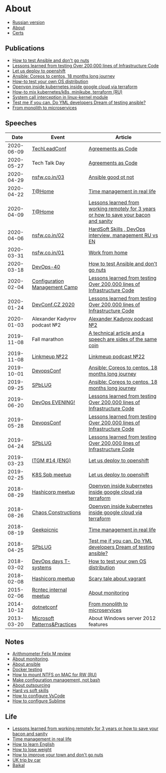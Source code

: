 # About

* [Russian version](README-ru.md)
* [About](about.md)
* [Сerts](certs.md)

## Publications

* [How to test Ansible and don't go nuts](it/ansible-testing-en.md)
* [Lessons learned from testing Over 200,000 lines of Infrastructure Code](it/200k-iac-en.md)
* [Let us deploy to openshift](it/deploy2openshift-en.md)
* [Ansible: Coreos to centos, 18 months long journey](it/coreos2centos-en.md)
* [How-to test your own OS distribution](it/how-to-test-custom-os-distr-en.md)
* [Openvpn inside kubernetes inside google cloud via terraform](it/gce4vpn.md)
* [How-to mix kubernetes/k8s, minikube, terraform (RU)](https://habr.com/post/340884/)
* [System call interception in linux-kernel module](it/system-call-interception-in-linux-kernel-module-en.md)
* [Test me if you can. Do YML developers Dream of testing ansible?](it/test-ansible-roles-via-testkitchen-inside-hyperv-en.md)
* [From monolith to microservices](it/monolith-to-microservices.md)

## Speeches

| Date       | Event | Article        |
|------------|-------|----------------|
| 2020-06-09 | [TechLeadConf](https://techleadconf.ru/2020/abstracts/6772) | [Agreements as Code](it/aac-ru.md) |
| 2020-05-27 | Tech Talk Day | [Agreements as Code](it/aac-ru.md) |
| 2020-04-29 | [nsfw.co.in/03](http://nsfw.co.in/episodes/01.html) | [Ansible good ot not](https://music.yandex.ru/album/10318378/track/65562747) |
| 2020-04-22 | [T@Home](https://www.t-systems.com/) | [Time management in real life](life/time-management-irl-en.md) |
| 2020-04-09 | [T@Home](https://www.t-systems.com/) | [Lessons learned from working remotely for 3 years or how to save your bacon and sanity](life/remote-work-ru.md) |
| 2020-04-06 | [nsfw.co.in/02](http://nsfw.co.in/episodes/02.html) | [HardSoft Skills , DevOps interview, management RU vs EN](https://music.yandex.ru/album/10318378/track/64443722) |
| 2020-03-31 | [nsfw.co.in/01](http://nsfw.co.in/episodes/01.html) | [Work from home](https://music.yandex.ru/album/10318378/track/64324269) |
| 2020-03-18 | [DevOps-40](https://www.meetup.com/DevOps-40/events/269140089/) | [How to test Ansible and don't go nuts](it/ansible-testing-en.md) |
| 2020-02-04 | [Configuration Management Camp](https://cfp.cfgmgmtcamp.be/2020/talk/VQGZUG/) | [Lessons learned from testing Over 200,000 lines of Infrastructure Code](it/200k-iac-en.md) |
| 2020-01-24 | [DevConf.CZ 2020](https://www.devconf.info/cz/) | [Lessons learned from testing Over 200,000 lines of Infrastructure Code](it/200k-iac-en.md) |
| 2020-01-03 | Alexander Kadyrov podcast №2 | [Alexander Kadyrov podcast №2](https://podcast.kadyrov.dev/senior-yaml-developer/) |
| 2019-11-08 | Fall marathon | [A technical article and a speech are sides of the same coin](life/how-to-make-speech.md) |
| 2019-11-08 | [Linkmeup №22](https://linkmeup.ru/blog/495.html) | [Linkmeup podcast №22](https://linkmeup.ru/blog/495.html) |
| 2019-10-01 | [DevopsConf](https://devopsconf.io/moscow/2019/meetups#2331050) | [Ansible: Coreos to centos, 18 months long journey](it/coreos2centos-en.md) |
| 2019-09-25 | [SPbLUG](http://spblug.org/) | [Ansible: Coreos to centos, 18 months long journey](it/coreos2centos-en.md) |
| 2019-06-20 | [DevOps EVENING!](https://vk.com/wall-55518582_883) | [Lessons learned from testing Over 200,000 lines of Infrastructure Code](it/200k-iac-en.md) |
| 2019-05-28 | [DevopsConf](http://devopsconf.io/moscow-rit/2019/abstracts/4906) | [Lessons learned from testing Over 200,000 lines of Infrastructure Code](it/200k-iac-en.md) |
| 2019-04-24 | [SPbLUG](http://spblug.org/) | [Lessons learned from testing Over 200,000 lines of Infrastructure Code](it/200k-iac-en.md) |
| 2019-03-23 | [ITGM #14 (ENG)](https://piter-united.ru/#rec91713889) | [Let us deploy to openshift](it/deploy2openshift-en.md) |
| 2019-02-25 | [K8S Spb meetup](https://www.meetup.com/kubernetes-spb/events/258970186/) | [Let us deploy to openshift](it/deploy2openshift-en.md) |
| 2018-08-29 | [Hashicorp meetup](https://www.meetup.com/St-Petersburg-Russia-HashiCorp-User-Group/events/253644141/) | [Openvpn inside kubernetes inside google cloud via terraform](it/gce4vpn.md) |
| 2018-08-26 | [Chaos Constructions](https://chaosconstructions.ru/) | [Openvpn inside kubernetes inside google cloud via terraform](it/gce4vpn.md) |
| 2018-08-19 | [Geekpicnic](https://vk.com/geekpicnicspb2018) | [Time management in real life](life/time-management-irl-en.md) |
| 2018-04-25 | [SPbLUG](http://spblug.org/) | [Test me if you can. Do YML developers Dream of testing ansible?](it/test-ansible-roles-via-testkitchen-inside-hyperv-en.md) |
| 2018-03-02 | [DevOps days T-systems](https://www.t-systems.com/) | [How to test your own OS distribution](it/how-to-test-custom-os-distr-en.md) |
| 2018-02-08 | [Hashicorp meetup](https://www.meetup.com/St-Petersburg-Russia-HashiCorp-User-Group/events/247154437/) | [Scary tale about vagrant](it/how-to-test-custom-os-distr-en.md)|
| 2015-02-06 | [Rcntec internal meetup](https://www.rcntec.com/en) | [About monitoring](it/about-monitoring-ru.md) |
| 2014-10-12 | [dotnetconf](http://dotnetconf.ru/materialy/monitoringandalerting) | [From monolith to microservices](it/monolith-to-microservices.md) |
| 2013-03-20 | [Microsoft Patterns&Practices](http://ineta.ru/MPPC/Meeting/2013-03-20-18-30) | About Windows server 2012 features |

## Notes

* [Arithmometer Felix M review](it/felix-m-review-en.md)
* [About monitoring](it/about-monitoring-en.md).
* [About ansible](it/ansible.md)
* [Docker testing](it/docker-testing.md)
* [How to mount NTFS on MAC for RW (RU)](https://habr.com/post/246517/)
* [Make configuration management, not bash](it/make-cm-not-bash-en.md)
* [About outsourcing](it/about-it-en.md)
* [Hard vs soft skills](it/hard-soft-skills-en.md)
* [How to configure VsCode](it/vscode.md)
* [How to configure Sublime](it/sublime.md)

## Life

* [Lessons learned from working remotely for 3 years or how to save your bacon and sanity](life/remote-work-en.md)
* [Time management in real life](life/time-management-irl-en.md)
* [How to learn English](life/how-to-english-en.md)
* [How to lose weight](life/how-to-lose-weight-en.md)
* [How to improve your town and don't go nuts](life/how-to-improve-city-en.md)
* [UK trip by car](life/UK-trip-by-car.md)
* [Baikal](life/baikal.md)
